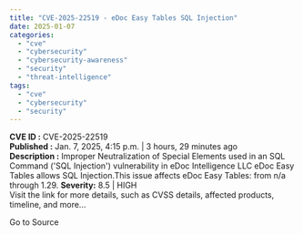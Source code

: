 ```yaml
---
title: "CVE-2025-22519 - eDoc Easy Tables SQL Injection"
date: 2025-01-07
categories: 
  - "cve"
  - "cybersecurity"
  - "cybersecurity-awareness"
  - "security"
  - "threat-intelligence"
tags: 
  - "cve"
  - "cybersecurity"
  - "security"
---
```


**CVE ID :** CVE-2025-22519  
**Published :** Jan. 7, 2025, 4:15 p.m. | 3 hours, 29 minutes ago  
**Description :** Improper Neutralization of Special Elements used in an SQL Command ('SQL Injection') vulnerability in eDoc Intelligence LLC eDoc Easy Tables allows SQL Injection.This issue affects eDoc Easy Tables: from n/a through 1.29. 
**Severity:** 8.5 | HIGH  
Visit the link for more details, such as CVSS details, affected products, timeline, and more...

Go to Source
